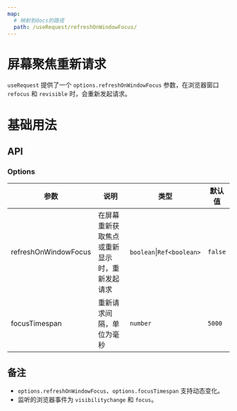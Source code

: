 ```yaml
---
map:
  # 映射到docs的路径
  path: /useRequest/refreshOnWindowFocus/
---
```


# 屏幕聚焦重新请求

`useRequest` 提供了一个 `options.refreshOnWindowFocus` 参数，在浏览器窗口 `refocus` 和 `revisible` 时，会重新发起请求。

# 基础用法

<demo src="./demo/demo.vue"
  language="vue"
  title=""
  desc="你可以点击浏览器外部，再点击当前页面来体验效果（或者隐藏当前页面，重新展示），如果和上一次请求间隔大于 5000ms，则会重新请求一次。">
</demo>

## API

### Options

| 参数                 | 说明                                         | 类型      | 默认值  |
| -------------------- | -------------------------------------------- | --------- | ------- |
| refreshOnWindowFocus | 在屏幕重新获取焦点或重新显示时，重新发起请求 | `boolean`\|`Ref<boolean>` | `false` |
| focusTimespan        | 重新请求间隔，单位为毫秒                     | `number`  | `5000`  |

## 备注

- `options.refreshOnWindowFocus`、`options.focusTimespan` 支持动态变化。
- 监听的浏览器事件为 `visibilitychange` 和 `focus`。



